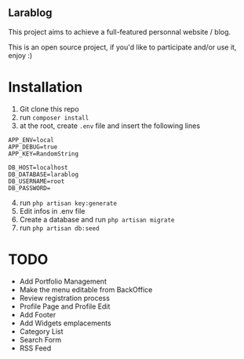 ## Larablog

This project aims to achieve a full-featured personnal website / blog.

This is an open source project, if you'd like to participate and/or use it, enjoy :)

# Installation
1. Git clone this repo
2. run <code>composer install</code>
3. at the root, create <code>.env</code> file and insert the following lines

```
APP_ENV=local
APP_DEBUG=true
APP_KEY=RandomString

DB_HOST=localhost
DB_DATABASE=larablog
DB_USERNAME=root
DB_PASSWORD=

```

4. run <code>php artisan key:generate</code>
5. Edit infos in .env file
6. Create a database and run <code>php artisan migrate</code>
7. run <code>php artisan db:seed</code>


# TODO

* Add Portfolio Management
* Make the menu editable from BackOffice
* Review registration process
* Profile Page and Profile Edit
* Add Footer
* Add Widgets emplacements
* Category List
* Search Form
* RSS Feed